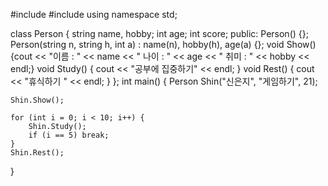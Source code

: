





#include<iostream>
#include<string>
using namespace std;

class Person {
	string name, hobby;
	int age;
	int score;
public:
	Person() {};
	Person(string n, string h, int a) : name(n), hobby(h), age(a) {};
	void Show()
	{cout << "이름 : " << name << "  나이 : " << age << "  취미 : " << hobby << endl;}
	void Study() { cout << "공부에 집중하기" << endl; }
	void Rest() { cout << "휴식하기 " << endl; }
};
int main()
{
	Person Shin("신은지", "게임하기", 21);

	Shin.Show();

	for (int i = 0; i < 10; i++) {
		Shin.Study();
		if (i == 5) break;
	}
	Shin.Rest();
}
